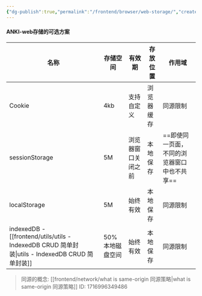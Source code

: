 ```yaml
---
{"dg-publish":true,"permalink":"/frontend/browser/web-storage/","created":"2024-05-29T23:33:13.000+08:00","updated":"2024-05-29T23:33:13.000+08:00"}
---
```



#### ANKI-web存储的可选方案

| 名称                                          | 存储空间      | 有效期       | **存放位置** | 作用域                      |
| ------------------------------------------- | --------- | --------- | -------- | ------------------------ |
| Cookie                                      | 4kb       | 支持自定义     | 浏览器缓存    | 同源限制                     |
| sessionStorage                              | 5M        | 浏览器窗口关闭之前 | 本地保存     | ==即使同一页面，不同的浏览器窗口中也不共享== |
| localStorage                                | 5M        | 始终有效      | 本地保存     | 同源限制                     |
| indexedDB - [[frontend/utils/utils - IndexedDB CRUD 简单封装\|utils - IndexedDB CRUD 简单封装]] | 50%本地磁盘空间 | 始终有效      | 本地保存     | 同源限制                     |
> 同源的概念: [[frontend/network/what is same-origin 同源策略\|what is same-origin 同源策略]]
ID: 1716996349486




